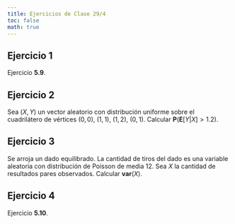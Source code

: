 ```yaml
---
title: Ejercicios de Clase 29/4
toc: false
math: true
---
```



## Ejercicio 1

Ejercicio **5.9**.

## Ejercicio 2

Sea $(X, Y)$ un vector aleatorio con distribución uniforme sobre el cuadrilátero de vértices $(0,0)$, $(1,1)$, $(1,2)$, $(0,1)$. Calcular $\mathbf{P}(\mathbf{E}[Y|X]>1.2)$.

## Ejercicio 3

Se arroja un dado equilibrado. La cantidad de tiros del dado es una variable aleatoria con distribución de Poisson de media 12. Sea $X$ la cantidad de resultados pares observados. Calcular $\mathbf{var}(X)$.

## Ejercicio 4

Ejercicio **5.10**.
